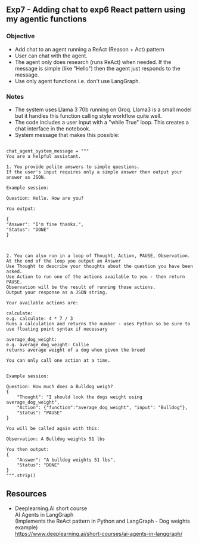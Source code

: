 ## Exp7 - Adding chat to exp6 React pattern using my agentic functions

### Objective
- Add chat to an agent running a ReAct (Reason + Act) pattern
- User can chat with the agent.
- The agent only does research (runs ReAct) when needed. If the message is simple (like "Hello") then the agent just responds to the message.
- Use only agent functions i.e. don't use LangGraph.
  
### Notes
- The system uses Llama 3 70b running on Groq. Llama3 is a small model but it handles this function calling style workflow quite well.
- The code includes a user input with a "while True" loop. This creates a chat interface in the notebook.
- System message that makes this possible:
```

chat_agent_system_message = """
You are a helpful assistant.

1. You provide polite amswers to simple questions.
If the user's input requires only a simple answer then output your answer as JSON.

Example session:

Question: Hello. How are you?

You output:

{
"Answer": "I'm fine thanks.",
"Status": "DONE"
}



2. You can also run in a loop of Thought, Action, PAUSE, Observation.
At the end of the loop you output an Answer
Use Thought to describe your thoughts about the question you have been asked.
Use Action to run one of the actions available to you - then return PAUSE.
Observation will be the result of running those actions.
Output your response as a JSON string.

Your available actions are:

calculate:
e.g. calculate: 4 * 7 / 3
Runs a calculation and returns the number - uses Python so be sure to use floating point syntax if necessary

average_dog_weight:
e.g. average_dog_weight: Collie
returns average weight of a dog when given the breed

You can only call one action at a time.


Example session:

Question: How much does a Bulldog weigh?
{
    "Thought": "I should look the dogs weight using average_dog_weight",
    "Action": {"function":"average_dog_weight", "input": "Bulldog"},
    "Status": "PAUSE"
}

You will be called again with this:

Observation: A Bulldog weights 51 lbs

You then output:
{
    "Answer": "A bulldog weights 51 lbs",
    "Status": "DONE"
}
""".strip()

 ```

## Resources

- Deeplearning.Ai short course<br>
AI Agents in LangGraph<br>
(Implements the ReAct pattern in Python and LangGraph - Dog weights example)<br>
https://www.deeplearning.ai/short-courses/ai-agents-in-langgraph/
